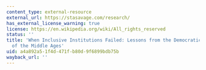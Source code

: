 ```yaml
---
content_type: external-resource
external_url: https://stasavage.com/research/
has_external_license_warning: true
license: https://en.wikipedia.org/wiki/All_rights_reserved
status: ''
title: 'When Inclusive Institutions Failed: Lessons from the Democratic Revolutions
  of the Middle Ages'
uid: a4a892a5-1f4d-471f-b80d-9f6899bdb75b
wayback_url: ''
---
```

